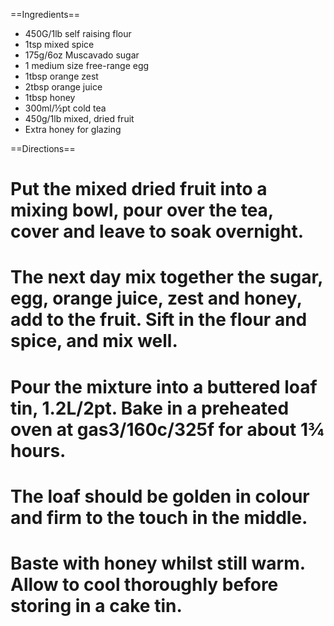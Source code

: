 ==Ingredients==

*   450G/1lb self raising flour
*   1tsp mixed spice
*    175g/6oz Muscavado sugar
*    1 medium size free-range egg
*    1tbsp orange zest
*    2tbsp orange juice
*    1tbsp honey
*    300ml/½pt cold tea
*    450g/1lb mixed, dried fruit
*    Extra honey for glazing

==Directions==

# Put the mixed dried fruit into a mixing bowl, pour over the tea, cover and leave to soak overnight. 
# The next day mix together the sugar, egg, orange juice, zest and honey, add to the fruit. Sift in the flour and spice, and mix well. 
# Pour the mixture into a buttered loaf tin, 1.2L/2pt. Bake in a preheated oven at gas3/160c/325f for about 1¾ hours. 
# The loaf should be golden in colour and firm to the touch in the middle. 
# Baste with honey whilst still warm. Allow to cool thoroughly before storing in a cake tin.
